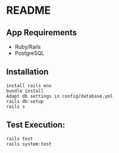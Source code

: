 # README

## App Requirements

- Ruby/Rails
- PostgreSQL

## Installation

```
install rails env
bundle install
Adapt db settings in config/database.yml
rails db:setup
rails s
```

## Test Execution:
```
rails test
rails system:test
```
